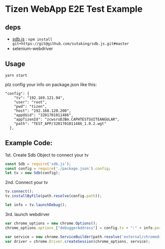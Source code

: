 # Tizen WebApp E2E Test Example

## deps
-   [sdb.js](https://github.com/sutaking/sdb.js) :  `npm install git+https://git@github.com/sutaking/sdb.js.git#master`
-   selenium-webdriver

## Usage

`yarn start`

plz config your info on package.json like this:
````
"config": {
    "tv": "192.169.121.94",
    "user": "root",
    "pwd": "tizen",
    "host": "192.168.120.200",
    "appUUid": "3201701011486",
    "appTizenId": "zcwsruDJBm.CAPHTESTSUITEANGULAR",
    "path": "TEST_APP/3201701011486_1.0.2.wgt"
  },
````

## Example Code:
1st. Create Sdb Object to connect your tv
````javascript
const Sdb = require('sdb.js');
const config = require('./package.json').config;
let tv = new Sdb(config);
````

2nd. Connect your tv
````javascript
tv.connect();
tv.installByFile(path.resolve(config.path));

let info = tv.launchDebug();
````

3rd. launch webdirver
````javascript
var chrome_options = new chrome.Options();
chrome_options.options_["debuggerAddress"] = config.tv + ":" + info.port;

var service = new chrome.ServiceBuilder(path.resolve('external/chromedriver')).build();
var driver = chrome.Driver.createSession(chrome_options, service);
````